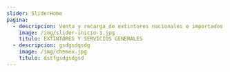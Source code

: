 ```yaml
---
slider: SliderHome
pagina:
  - descripcion: Venta y recarga de extintores nacionales e importados.
    image: /img/slider-inicio-1.jpg
    titulo: EXTINTORES Y SERVICIOS GENERALES
  - descripcion: gsdgsdgsdg
    image: /img/chemex.jpg
    titulo: dstfgsdgsdgsd
---
```


